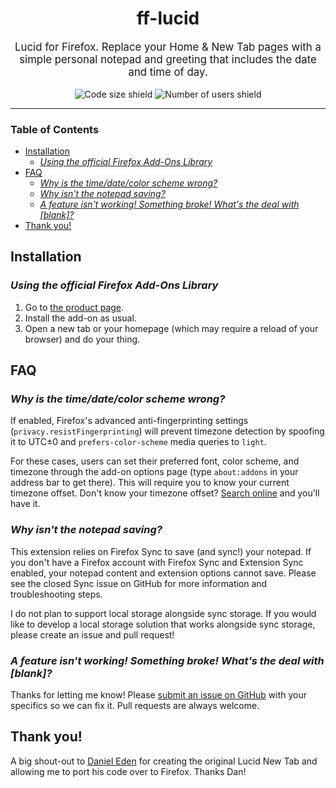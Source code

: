 <div align="center">
<h1>ff-lucid</h1>
<p style="font-size: 1.2em;">Lucid for Firefox. Replace your Home & New Tab pages with a simple personal notepad and greeting that includes the date and time of day.</p>
<img src="https://img.shields.io/github/languages/code-size/bost-ty/firefox-lucid" alt="Code size shield">
<img src="https://img.shields.io/amo/users/fflucid@fflucid.com" alt="Number of users shield">
</div>

<hr />

### Table of Contents

- [Installation](#installation)
  - [_Using the official Firefox Add-Ons Library_](#using-the-official-firefox-add-ons-library)
- [FAQ](#faq)
  - [_Why is the time/date/color scheme wrong?_](#why-is-the-timedatecolor-scheme-wrong)
  - [_Why isn't the notepad saving?_](#why-isnt-the-notepad-saving)
  - [_A feature isn't working! Something broke! What's the deal with [blank]?_](#a-feature-isnt-working-something-broke-whats-the-deal-with-blank)
- [Thank you!](#thank-you)

## Installation

### _Using the official Firefox Add-Ons Library_

1. Go to [the product page](https://addons.mozilla.org/en-US/firefox/addon/ff-lucid/).
2. Install the add-on as usual.
3. Open a new tab or your homepage (which may require a reload of your browser) and do your thing.

## FAQ

### _Why is the time/date/color scheme wrong?_

If enabled, Firefox's advanced anti-fingerprinting settings (`privacy.resistFingerprinting`) will prevent timezone detection by spoofing it to UTC±0 and `prefers-color-scheme` media queries to `light`.

For these cases, users can set their preferred font, color scheme, and timezone through the add-on options page (type `about:addons` in your address bar to get there). This will require you to know your current timezone offset. Don't know your timezone offset? [Search online](https://duckduckgo.com) and you'll have it.

### _Why isn't the notepad saving?_

This extension relies on Firefox Sync to save (and sync!) your notepad. If you don't have a Firefox account with Firefox Sync and Extension Sync enabled, your notepad content and extension options cannot save. Please see the closed Sync issue on GitHub for more information and troubleshooting steps.

I do not plan to support local storage alongside sync storage. If you would like to develop a local storage solution that works alongside sync storage, please create an issue and pull request!

### _A feature isn't working! Something broke! What's the deal with [blank]?_

Thanks for letting me know! Please [submit an issue on GitHub](https://github.com/bost-ty/firefox-lucid/issues) with your specifics so we can fix it. Pull requests are always welcome.

## Thank you!

A big shout-out to [Daniel Eden](https://github.com/daneden) for creating the original Lucid New Tab and allowing me to port his code over to Firefox. Thanks Dan!
